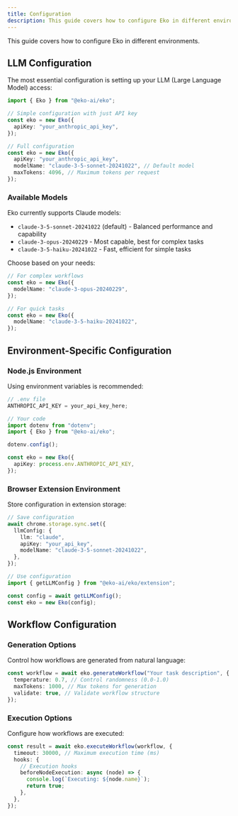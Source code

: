```yaml
---
title: Configuration
description: This guide covers how to configure Eko in different environments.
---
```


This guide covers how to configure Eko in different environments.

## LLM Configuration

The most essential configuration is setting up your LLM (Large Language Model) access:

```typescript
import { Eko } from "@eko-ai/eko";

// Simple configuration with just API key
const eko = new Eko({
  apiKey: "your_anthropic_api_key",
});

// Full configuration
const eko = new Eko({
  apiKey: "your_anthropic_api_key",
  modelName: "claude-3-5-sonnet-20241022", // Default model
  maxTokens: 4096, // Maximum tokens per request
});
```

### Available Models

Eko currently supports Claude models:

- `claude-3-5-sonnet-20241022` (default) - Balanced performance and capability
- `claude-3-opus-20240229` - Most capable, best for complex tasks
- `claude-3-5-haiku-20241022` - Fast, efficient for simple tasks

Choose based on your needs:

```typescript
// For complex workflows
const eko = new Eko({
  modelName: "claude-3-opus-20240229",
});

// For quick tasks
const eko = new Eko({
  modelName: "claude-3-5-haiku-20241022",
});
```

## Environment-Specific Configuration

### Node.js Environment

Using environment variables is recommended:

```typescript
// .env file
ANTHROPIC_API_KEY = your_api_key_here;

// Your code
import dotenv from "dotenv";
import { Eko } from "@eko-ai/eko";

dotenv.config();

const eko = new Eko({
  apiKey: process.env.ANTHROPIC_API_KEY,
});
```

### Browser Extension Environment

Store configuration in extension storage:

```typescript
// Save configuration
await chrome.storage.sync.set({
  llmConfig: {
    llm: "claude",
    apiKey: "your_api_key",
    modelName: "claude-3-5-sonnet-20241022",
  },
});

// Use configuration
import { getLLMConfig } from "@eko-ai/eko/extension";

const config = await getLLMConfig();
const eko = new Eko(config);
```

## Workflow Configuration

### Generation Options

Control how workflows are generated from natural language:

```typescript
const workflow = await eko.generateWorkflow("Your task description", {
  temperature: 0.7, // Control randomness (0.0-1.0)
  maxTokens: 1000, // Max tokens for generation
  validate: true, // Validate workflow structure
});
```

### Execution Options

Configure how workflows are executed:

```typescript
const result = await eko.executeWorkflow(workflow, {
  timeout: 30000, // Maximum execution time (ms)
  hooks: {
    // Execution hooks
    beforeNodeExecution: async (node) => {
      console.log(`Executing: ${node.name}`);
      return true;
    },
  },
});
```
